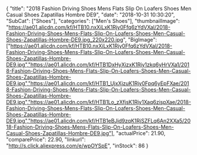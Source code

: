 {
	"title": "2018 Fashion Driving Shoes Mens Flats Slip On Loafers Shoes Men Casual Shoes Zapatillas Hombre DE9",
	"date": "2018-10-31 10:30:20",
	"SubCat": ["Shoes"],
	"categories": ["Men's Shoes"],
	"thumbnailImage": "https://ae01.alicdn.com/kf/HTB10.nxXiLxK1Rjy0Ffq6zYdVXal/2018-Fashion-Driving-Shoes-Mens-Flats-Slip-On-Loafers-Shoes-Men-Casual-Shoes-Zapatillas-Hombre-DE9.jpg_220x220.jpg",
	"BigImage": ["https://ae01.alicdn.com/kf/HTB10.nxXiLxK1Rjy0Ffq6zYdVXal/2018-Fashion-Driving-Shoes-Mens-Flats-Slip-On-Loafers-Shoes-Men-Casual-Shoes-Zapatillas-Hombre-DE9.jpg","https://ae01.alicdn.com/kf/HTB1DxHyXizxK1Rjy1zkq6yHrVXa1/2018-Fashion-Driving-Shoes-Mens-Flats-Slip-On-Loafers-Shoes-Men-Casual-Shoes-Zapatillas-Hombre-DE9.jpg","https://ae01.alicdn.com/kf/HTB1_UjxXjzuK1Rjy0Fpq6yEpFXae/2018-Fashion-Driving-Shoes-Mens-Flats-Slip-On-Loafers-Shoes-Men-Casual-Shoes-Zapatillas-Hombre-DE9.jpg","https://ae01.alicdn.com/kf/HTB1Lo_zXfjsK1Rjy1Xaq6zispXae/2018-Fashion-Driving-Shoes-Mens-Flats-Slip-On-Loafers-Shoes-Men-Casual-Shoes-Zapatillas-Hombre-DE9.jpg","https://ae01.alicdn.com/kf/HTB1eBJjd9zqK1RjSZFLq6An2XXa5/2018-Fashion-Driving-Shoes-Mens-Flats-Slip-On-Loafers-Shoes-Men-Casual-Shoes-Zapatillas-Hombre-DE9.jpg"],
	"actualPrice": 21.90,
	"comparePrice": 22.90,
	"linkurl": "http://s.click.aliexpress.com/e/wpOYSpE",
	"inStock": 86
}
